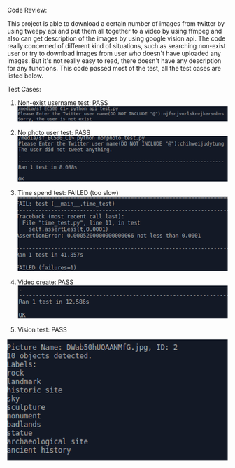 Code Review:

This project is able to download a certain number of images from twitter by using tweepy api and put them all together to a video by using ffmpeg and also can get description of the images by using google vision api. The code really concerned of different kind of situations, such as searching non-exist user or try to download images from user who doesn't have uploaded any images. But it's not really easy to read, there doesn't have any description for any functions. This code passed most of the test, all the test cases are listed below.

Test Cases:

1. Non-exist username test: PASS
![alt tag](https://github.com/lowycve/EC500C1/blob/ChihWeiTung_Review/Review/nonuser_test.png)

2. No photo user test: PASS
![alt tag](https://github.com/lowycve/EC500C1/blob/ChihWeiTung_Review/Review/nonphoto_test.png)

3. Time spend test: FAILED (too slow)
![alt tag](https://github.com/lowycve/EC500C1/blob/ChihWeiTung_Review/Review/timetest.png)

4. Video create: PASS
![alt tag](https://github.com/lowycve/EC500C1/blob/ChihWeiTung_Review/Review/videotest.png)

5. Vision test: PASS

![alt tag](https://github.com/lowycve/EC500C1/blob/ChihWeiTung_Review/Review/vision_test.png)

